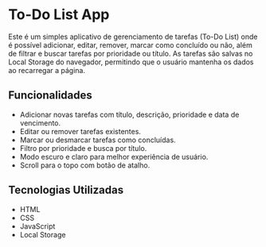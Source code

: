 # To-Do List App

Este é um simples aplicativo de gerenciamento de tarefas (To-Do List) onde é possível adicionar, editar, remover, marcar como concluído ou não, além de filtrar e buscar tarefas por prioridade ou título. As tarefas são salvas no Local Storage do navegador, permitindo que o usuário mantenha os dados ao recarregar a página.

## Funcionalidades

- Adicionar novas tarefas com título, descrição, prioridade e data de vencimento.
- Editar ou remover tarefas existentes.
- Marcar ou desmarcar tarefas como concluídas.
- Filtro por prioridade e busca por título.
- Modo escuro e claro para melhor experiência de usuário.
- Scroll para o topo com botão de atalho.

## Tecnologias Utilizadas

- HTML
- CSS
- JavaScript
- Local Storage

